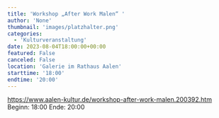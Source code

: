 ```yaml
---
title: 'Workshop „After Work Malen“ '
author: 'None'
thumbnail: 'images/platzhalter.png'
categories:
  - 'Kulturveranstaltung'
date: 2023-08-04T18:00:00+00:00
featured: False
canceled: False
location: 'Galerie im Rathaus Aalen'
starttime: '18:00'
endtime: '20:00'
---
```

https://www.aalen-kultur.de/workshop-after-work-malen.200392.htm
Beginn: 18:00
 Ende: 20:00
